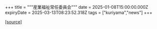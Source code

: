 +++
title = """産業福祉常任委員会"""
date = 2025-01-08T15:00:00.000Z
expiryDate = 2025-03-13T08:23:52.318Z
tags = ["kuriyama","news"]
+++


[[source]](https://www.town.kuriyama.hokkaido.jp/site/gikai/29932.html)
